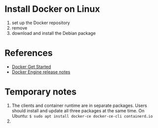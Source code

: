 # Install Docker on Linux
1. set up the Docker repository
2. remove
2. download and install the Debian package

# References
- [Docker Get Started](https://docs.docker.com/get-started/)
- [Docker Engine release notes](https://docs.docker.com/engine/release-notes/)


# Temporary notes
1. The clients and container runtime are in separate packages. Users should install and update all three packages at the same time. On Ubuntu: `$ sudo apt install docker-ce docker-ce-cli containerd.io`
2. 

